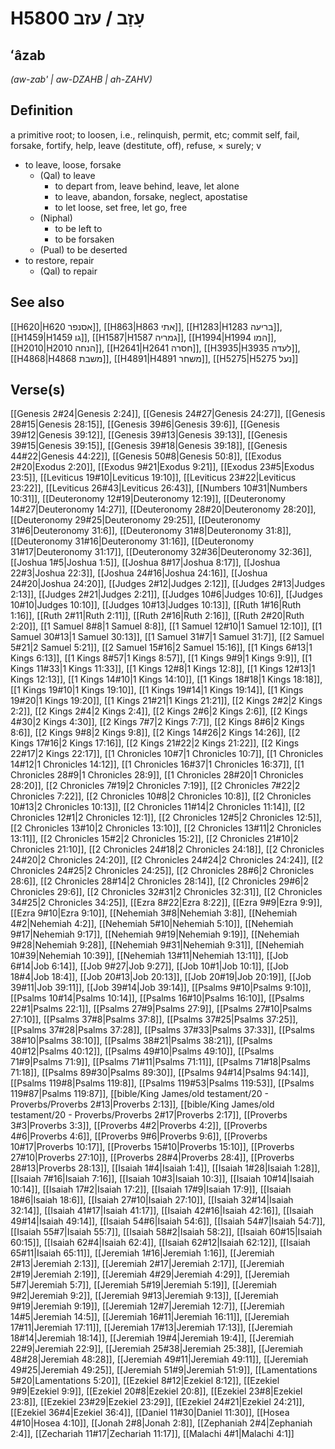 # H5800 עָזַב / עזב

## ʻâzab

_(aw-zab' | aw-DZAHB | ah-ZAHV)_

## Definition

a primitive root; to loosen, i.e., relinquish, permit, etc; commit self, fail, forsake, fortify, help, leave (destitute, off), refuse, × surely; v

- to leave, loose, forsake
  - (Qal) to leave
    - to depart from, leave behind, leave, let alone
    - to leave, abandon, forsake, neglect, apostatise
    - to let loose, set free, let go, free
  - (Niphal)
    - to be left to
    - to be forsaken
  - (Pual) to be deserted
- to restore, repair
  - (Qal) to repair

## See also

[[H620|H620 אסנפר]], [[H863|H863 אתי]], [[H1283|H1283 בריעה]], [[H1459|H1459 גו]], [[H1587|H1587 גמריה]], [[H1994|H1994 המו]], [[H2010|H2010 הנחה]], [[H2641|H2641 חסרה]], [[H3935|H3935 לעדה]], [[H4868|H4868 משבת]], [[H4891|H4891 משחר]], [[H5275|H5275 נעל]]

## Verse(s)

[[Genesis 2#24|Genesis 2:24]], [[Genesis 24#27|Genesis 24:27]], [[Genesis 28#15|Genesis 28:15]], [[Genesis 39#6|Genesis 39:6]], [[Genesis 39#12|Genesis 39:12]], [[Genesis 39#13|Genesis 39:13]], [[Genesis 39#15|Genesis 39:15]], [[Genesis 39#18|Genesis 39:18]], [[Genesis 44#22|Genesis 44:22]], [[Genesis 50#8|Genesis 50:8]], [[Exodus 2#20|Exodus 2:20]], [[Exodus 9#21|Exodus 9:21]], [[Exodus 23#5|Exodus 23:5]], [[Leviticus 19#10|Leviticus 19:10]], [[Leviticus 23#22|Leviticus 23:22]], [[Leviticus 26#43|Leviticus 26:43]], [[Numbers 10#31|Numbers 10:31]], [[Deuteronomy 12#19|Deuteronomy 12:19]], [[Deuteronomy 14#27|Deuteronomy 14:27]], [[Deuteronomy 28#20|Deuteronomy 28:20]], [[Deuteronomy 29#25|Deuteronomy 29:25]], [[Deuteronomy 31#6|Deuteronomy 31:6]], [[Deuteronomy 31#8|Deuteronomy 31:8]], [[Deuteronomy 31#16|Deuteronomy 31:16]], [[Deuteronomy 31#17|Deuteronomy 31:17]], [[Deuteronomy 32#36|Deuteronomy 32:36]], [[Joshua 1#5|Joshua 1:5]], [[Joshua 8#17|Joshua 8:17]], [[Joshua 22#3|Joshua 22:3]], [[Joshua 24#16|Joshua 24:16]], [[Joshua 24#20|Joshua 24:20]], [[Judges 2#12|Judges 2:12]], [[Judges 2#13|Judges 2:13]], [[Judges 2#21|Judges 2:21]], [[Judges 10#6|Judges 10:6]], [[Judges 10#10|Judges 10:10]], [[Judges 10#13|Judges 10:13]], [[Ruth 1#16|Ruth 1:16]], [[Ruth 2#11|Ruth 2:11]], [[Ruth 2#16|Ruth 2:16]], [[Ruth 2#20|Ruth 2:20]], [[1 Samuel 8#8|1 Samuel 8:8]], [[1 Samuel 12#10|1 Samuel 12:10]], [[1 Samuel 30#13|1 Samuel 30:13]], [[1 Samuel 31#7|1 Samuel 31:7]], [[2 Samuel 5#21|2 Samuel 5:21]], [[2 Samuel 15#16|2 Samuel 15:16]], [[1 Kings 6#13|1 Kings 6:13]], [[1 Kings 8#57|1 Kings 8:57]], [[1 Kings 9#9|1 Kings 9:9]], [[1 Kings 11#33|1 Kings 11:33]], [[1 Kings 12#8|1 Kings 12:8]], [[1 Kings 12#13|1 Kings 12:13]], [[1 Kings 14#10|1 Kings 14:10]], [[1 Kings 18#18|1 Kings 18:18]], [[1 Kings 19#10|1 Kings 19:10]], [[1 Kings 19#14|1 Kings 19:14]], [[1 Kings 19#20|1 Kings 19:20]], [[1 Kings 21#21|1 Kings 21:21]], [[2 Kings 2#2|2 Kings 2:2]], [[2 Kings 2#4|2 Kings 2:4]], [[2 Kings 2#6|2 Kings 2:6]], [[2 Kings 4#30|2 Kings 4:30]], [[2 Kings 7#7|2 Kings 7:7]], [[2 Kings 8#6|2 Kings 8:6]], [[2 Kings 9#8|2 Kings 9:8]], [[2 Kings 14#26|2 Kings 14:26]], [[2 Kings 17#16|2 Kings 17:16]], [[2 Kings 21#22|2 Kings 21:22]], [[2 Kings 22#17|2 Kings 22:17]], [[1 Chronicles 10#7|1 Chronicles 10:7]], [[1 Chronicles 14#12|1 Chronicles 14:12]], [[1 Chronicles 16#37|1 Chronicles 16:37]], [[1 Chronicles 28#9|1 Chronicles 28:9]], [[1 Chronicles 28#20|1 Chronicles 28:20]], [[2 Chronicles 7#19|2 Chronicles 7:19]], [[2 Chronicles 7#22|2 Chronicles 7:22]], [[2 Chronicles 10#8|2 Chronicles 10:8]], [[2 Chronicles 10#13|2 Chronicles 10:13]], [[2 Chronicles 11#14|2 Chronicles 11:14]], [[2 Chronicles 12#1|2 Chronicles 12:1]], [[2 Chronicles 12#5|2 Chronicles 12:5]], [[2 Chronicles 13#10|2 Chronicles 13:10]], [[2 Chronicles 13#11|2 Chronicles 13:11]], [[2 Chronicles 15#2|2 Chronicles 15:2]], [[2 Chronicles 21#10|2 Chronicles 21:10]], [[2 Chronicles 24#18|2 Chronicles 24:18]], [[2 Chronicles 24#20|2 Chronicles 24:20]], [[2 Chronicles 24#24|2 Chronicles 24:24]], [[2 Chronicles 24#25|2 Chronicles 24:25]], [[2 Chronicles 28#6|2 Chronicles 28:6]], [[2 Chronicles 28#14|2 Chronicles 28:14]], [[2 Chronicles 29#6|2 Chronicles 29:6]], [[2 Chronicles 32#31|2 Chronicles 32:31]], [[2 Chronicles 34#25|2 Chronicles 34:25]], [[Ezra 8#22|Ezra 8:22]], [[Ezra 9#9|Ezra 9:9]], [[Ezra 9#10|Ezra 9:10]], [[Nehemiah 3#8|Nehemiah 3:8]], [[Nehemiah 4#2|Nehemiah 4:2]], [[Nehemiah 5#10|Nehemiah 5:10]], [[Nehemiah 9#17|Nehemiah 9:17]], [[Nehemiah 9#19|Nehemiah 9:19]], [[Nehemiah 9#28|Nehemiah 9:28]], [[Nehemiah 9#31|Nehemiah 9:31]], [[Nehemiah 10#39|Nehemiah 10:39]], [[Nehemiah 13#11|Nehemiah 13:11]], [[Job 6#14|Job 6:14]], [[Job 9#27|Job 9:27]], [[Job 10#1|Job 10:1]], [[Job 18#4|Job 18:4]], [[Job 20#13|Job 20:13]], [[Job 20#19|Job 20:19]], [[Job 39#11|Job 39:11]], [[Job 39#14|Job 39:14]], [[Psalms 9#10|Psalms 9:10]], [[Psalms 10#14|Psalms 10:14]], [[Psalms 16#10|Psalms 16:10]], [[Psalms 22#1|Psalms 22:1]], [[Psalms 27#9|Psalms 27:9]], [[Psalms 27#10|Psalms 27:10]], [[Psalms 37#8|Psalms 37:8]], [[Psalms 37#25|Psalms 37:25]], [[Psalms 37#28|Psalms 37:28]], [[Psalms 37#33|Psalms 37:33]], [[Psalms 38#10|Psalms 38:10]], [[Psalms 38#21|Psalms 38:21]], [[Psalms 40#12|Psalms 40:12]], [[Psalms 49#10|Psalms 49:10]], [[Psalms 71#9|Psalms 71:9]], [[Psalms 71#11|Psalms 71:11]], [[Psalms 71#18|Psalms 71:18]], [[Psalms 89#30|Psalms 89:30]], [[Psalms 94#14|Psalms 94:14]], [[Psalms 119#8|Psalms 119:8]], [[Psalms 119#53|Psalms 119:53]], [[Psalms 119#87|Psalms 119:87]], [[bible/King James/old testament/20 - Proverbs/Proverbs 2#13|Proverbs 2:13]], [[bible/King James/old testament/20 - Proverbs/Proverbs 2#17|Proverbs 2:17]], [[Proverbs 3#3|Proverbs 3:3]], [[Proverbs 4#2|Proverbs 4:2]], [[Proverbs 4#6|Proverbs 4:6]], [[Proverbs 9#6|Proverbs 9:6]], [[Proverbs 10#17|Proverbs 10:17]], [[Proverbs 15#10|Proverbs 15:10]], [[Proverbs 27#10|Proverbs 27:10]], [[Proverbs 28#4|Proverbs 28:4]], [[Proverbs 28#13|Proverbs 28:13]], [[Isaiah 1#4|Isaiah 1:4]], [[Isaiah 1#28|Isaiah 1:28]], [[Isaiah 7#16|Isaiah 7:16]], [[Isaiah 10#3|Isaiah 10:3]], [[Isaiah 10#14|Isaiah 10:14]], [[Isaiah 17#2|Isaiah 17:2]], [[Isaiah 17#9|Isaiah 17:9]], [[Isaiah 18#6|Isaiah 18:6]], [[Isaiah 27#10|Isaiah 27:10]], [[Isaiah 32#14|Isaiah 32:14]], [[Isaiah 41#17|Isaiah 41:17]], [[Isaiah 42#16|Isaiah 42:16]], [[Isaiah 49#14|Isaiah 49:14]], [[Isaiah 54#6|Isaiah 54:6]], [[Isaiah 54#7|Isaiah 54:7]], [[Isaiah 55#7|Isaiah 55:7]], [[Isaiah 58#2|Isaiah 58:2]], [[Isaiah 60#15|Isaiah 60:15]], [[Isaiah 62#4|Isaiah 62:4]], [[Isaiah 62#12|Isaiah 62:12]], [[Isaiah 65#11|Isaiah 65:11]], [[Jeremiah 1#16|Jeremiah 1:16]], [[Jeremiah 2#13|Jeremiah 2:13]], [[Jeremiah 2#17|Jeremiah 2:17]], [[Jeremiah 2#19|Jeremiah 2:19]], [[Jeremiah 4#29|Jeremiah 4:29]], [[Jeremiah 5#7|Jeremiah 5:7]], [[Jeremiah 5#19|Jeremiah 5:19]], [[Jeremiah 9#2|Jeremiah 9:2]], [[Jeremiah 9#13|Jeremiah 9:13]], [[Jeremiah 9#19|Jeremiah 9:19]], [[Jeremiah 12#7|Jeremiah 12:7]], [[Jeremiah 14#5|Jeremiah 14:5]], [[Jeremiah 16#11|Jeremiah 16:11]], [[Jeremiah 17#11|Jeremiah 17:11]], [[Jeremiah 17#13|Jeremiah 17:13]], [[Jeremiah 18#14|Jeremiah 18:14]], [[Jeremiah 19#4|Jeremiah 19:4]], [[Jeremiah 22#9|Jeremiah 22:9]], [[Jeremiah 25#38|Jeremiah 25:38]], [[Jeremiah 48#28|Jeremiah 48:28]], [[Jeremiah 49#11|Jeremiah 49:11]], [[Jeremiah 49#25|Jeremiah 49:25]], [[Jeremiah 51#9|Jeremiah 51:9]], [[Lamentations 5#20|Lamentations 5:20]], [[Ezekiel 8#12|Ezekiel 8:12]], [[Ezekiel 9#9|Ezekiel 9:9]], [[Ezekiel 20#8|Ezekiel 20:8]], [[Ezekiel 23#8|Ezekiel 23:8]], [[Ezekiel 23#29|Ezekiel 23:29]], [[Ezekiel 24#21|Ezekiel 24:21]], [[Ezekiel 36#4|Ezekiel 36:4]], [[Daniel 11#30|Daniel 11:30]], [[Hosea 4#10|Hosea 4:10]], [[Jonah 2#8|Jonah 2:8]], [[Zephaniah 2#4|Zephaniah 2:4]], [[Zechariah 11#17|Zechariah 11:17]], [[Malachi 4#1|Malachi 4:1]]